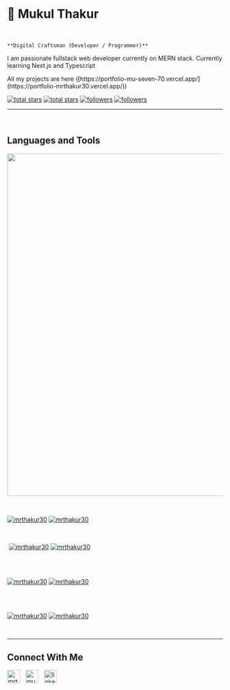 
<h1>👋 Mukul Thakur</h1>
<br /> 

                    
`**Digital Craftsman (Developer / Programmer)**`

                    

<p align="left">I am passionate fullstack web developer currently on MERN stack. Currently learning Next.js and Typescript</p>
<p align="left">All my projects are here ([https://portfolio-mu-seven-70.vercel.app/](https://portfolio-mrthakur30.vercel.app/)) </p>

<p align="left"> 
  <a href="https://github.com/mrthakur30?tab=repositories&sort=stargazers#gh-light-mode-only">
    <img alt="total stars" title="Total stars on GitHub" src="https://custom-icon-badges.demolab.com/github/stars/mrthakur30?color=3ea97d&style=for-the-badge&labelColor=40b682&logo=star#gh-light-mode-only"/></a>

  <a href="https://github.com/mrthakur30?tab=repositories&sort=stargazers#gh-dark-mode-only">
    <img alt="total stars" title="Total stars on GitHub" src="https://custom-icon-badges.demolab.com/github/stars/mrthakur30?color=655489&style=for-the-badge&labelColor=c691e9&logo=star#gh-dark-mode-only"/></a>

  <a href="https://github.com/mrthakur30?tab=followers#gh-light-mode-only">
    <img alt="followers" title="Follow me on Github" src="https://custom-icon-badges.demolab.com/github/followers/mrthakur30?color=2c4954&labelColor=2c3e50&style=for-the-badge&logo=person-add&label=Follow&logoColor=white#gh-light-mode-only"/></a>

  <a href="https://github.com/mrthakur30?tab=followers#gh-dark-mode-only">
    <img alt="followers" title="Follow me on Github" src="https://custom-icon-badges.demolab.com/github/followers/mrthakur30?color=dacc84&labelColor=f9e692&style=for-the-badge&logo=person-add&label=Follow&logoColor=white#gh-dark-mode-only"/></a>
</p>

---
<br />

                    

<h2>Languages and Tools</h2> 
<p align="left">
<img width="800px"  src="https://skillicons.dev/icons?i=react,tailwind,vite,nextjs,html,css,js,github,git,express,docker,java,nodejs,redux&perline=9"  />
</p>
<br />

                    

<p><a href="https://github.com/mrthakur30#gh-dark-mode-only" target="_blank"><img align="center" src="https://github-readme-stats.vercel.app/api/top-langs/?username=mrthakur30&langs_count=6&show_icon=true&layout=compact&theme=nightowl#gh-dark-mode-only" alt="mrthakur30" /></a>
  <a href="https://github.com/mrthakur30#gh-light-mode-only" target="_blank"><img align="center" src="https://github-readme-stats.vercel.app/api/top-langs/?username=mrthakur30&langs_count=6&show_icon=true&layout=compact&theme=vue#gh-light-mode-only" alt="mrthakur30" /></a>
</p>

<br />

<p>&nbsp;<a href="https://github.com/mrthakur30#gh-dark-mode-only" target="_blank"><img align="center" src="https://github-readme-stats.vercel.app/api?username=mrthakur30&count_private=true&show_icons=true&theme=nightowl#gh-dark-mode-only" alt="mrthakur30" /></a>
<a href="https://github.com/mrthakur30#gh-light-mode-only" target="_blank"><img align="center" src="https://github-readme-stats.vercel.app/api?username=mrthakur30&count_private=true&show_icons=true&theme=vue#gh-light-mode-only" alt="mrthakur30" /></a>
</p> 
<br>
<br />

<p><a href="https://github.com/mrthakur30#gh-dark-mode-only" target="_blank"><img align="center" src="https://streak-stats.demolab.com?user=mrthakur30&theme=nightowl#gh-dark-mode-only" alt="mrthakur30"/></a>
<a href="https://github.com/mrthakur30#gh-light-mode-only" target="_blank"><img align="center" src="https://streak-stats.demolab.com?user=mrthakur30&theme=vue#gh-light-mode-only" alt="mrthakur30"/></a></p>
<br/>
<br />

<p><a href="https://github.com/mrthakur30#gh-dark-mode-only" target="_blank"><img align="center" src="https://github-readme-activity-graph.cyclic.app/graph?username=mrthakur30&theme=nightowl#gh-dark-mode-only" alt="mrthakur30" /></a>
<a href="https://github.com/mrthakur30#gh-light-mode-only" target="_blank"><img align="center" src="https://github-readme-activity-graph.cyclic.app/graph?username=mrthakur30&theme=vue#gh-light-mode-only" alt="mrthakur30" /></a></p>
<br/>

---


                

                    
<h2>Connect With Me</h2> 
<p align="left">
<a href="https://twitter.com/mrthakur30" target="_blank"><img align="left" width="30px" style="padding-right:10px;" src="https://raw.githubusercontent.com/rahuldkjain/github-profile-readme-generator/master/src/images/icons/Social/twitter.svg" alt="mrthakur30" /></a>
<a href="https://instagram.com/mukulxt" target="_blank"><img align="left" width="30px" style="padding-right:10px" src="https://raw.githubusercontent.com/rahuldkjain/github-profile-readme-generator/master/src/images/icons/Social/instagram.svg" alt="mukulxt" /></a>
<a href="https://www.linkedin.com/in/mukul-thakur-461bb7200/" target="_blank"><img align="left" alt="linkedin" width="30px" style="padding-right: 10px;" src="https://cdn.jsdelivr.net/gh/devicons/devicon/icons/linkedin/linkedin-original.svg" /></a>
</p>
